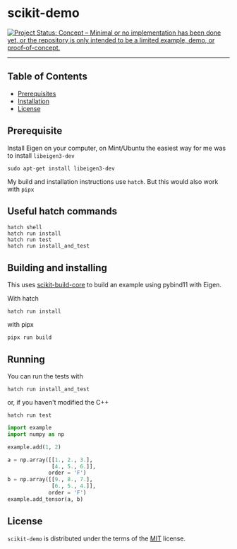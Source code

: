 # scikit-demo

[![Project Status: Concept – Minimal or no implementation has been done yet, or the repository is only intended to be a limited example, demo, or proof-of-concept.](https://www.repostatus.org/badges/latest/concept.svg)](https://www.repostatus.org/#concept)

-----

## Table of Contents

- [Prerequisites](#prerequisite)
- [Installation](#installation)
- [License](#license)

## Prerequisite

Install Eigen on your computer, on Mint/Ubuntu the easiest way for me was to install `libeigen3-dev`

```console
sudo apt-get install libeigen3-dev
```

My build and installation instructions use `hatch`. But this would also work with `pipx`

## Useful hatch commands

```console
hatch shell
hatch run install
hatch run test
hatch run install_and_test
```

## Building and installing

This uses [scikit-build-core](https://scikit-build-core.readthedocs.io/en/latest/index.html) to build an example using pybind11 with Eigen.

With hatch

```console
hatch run install
```

with pipx
```console
pipx run build
```

## Running

You can run the tests with

```console
hatch run install_and_test
```

or, if you haven't modified the C++
```console
hatch run test
```

```python
import example
import numpy as np

example.add(1, 2)

a = np.array([[1., 2., 3.],
              [4., 5., 6.]],
             order = 'F')
b = np.array([[9., 8., 7.],
              [6., 5., 4.]],
             order = 'F')
example.add_tensor(a, b)
```

## License

`scikit-demo` is distributed under the terms of the [MIT](https://spdx.org/licenses/MIT.html) license.
